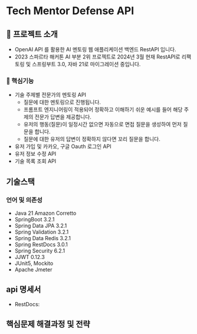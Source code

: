 <!-- 프로젝트 소개 -->

# Tech Mentor Defense API

## :star2: 프로젝트 소개

- OpenAI API 를 활용한 AI 멘토링 웹 애플리케이션 백엔드 RestAPI 입니다.
- 2023 스파르타 해커톤 AI 부분 2위 프로젝트로 2024년 3월 현재 RestAPI로 리팩토링 및 스프링부트 3.0, 자바 21로 마이그레이션 중입니다.

<!-- 핵심기능 -->

### :dart: 핵심기능

- 기술 주제별 전문가의 멘토링 API
    - 질문에 대한 멘토링으로 진행됩니다.
    - 프롬프트 엔지니어링이 적용되어 정확하고 이해하기 쉬운 예시를 들어 해당 주제의 전문가 답변을 제공합니다.
    - 유저의 행동(질문)이 일정시간 없으면 자동으로 면접 질문을 생성하여 먼저 질문을 합니다.
    - 질문에 대한 유저의 답변이 정확하지 않다면 꼬리 질문을 합니다.
- 유저 가입 및 카카오, 구글 Oauth 로그인 API
- 유저 정보 수정 API
- 기술 목록 조회 API

## 기술스택

### 언어 및 의존성

- Java 21 Amazon Corretto
- SpringBoot 3.2.1
- Spring Data JPA 3.2.1
- Spring Validation 3.2.1
- Spring Data Redis 3.2.1
- Spring RestDocs 3.0.1
- Spring Security 6.2.1
- JJWT 0.12.3
- JUnit5, Mockito
- Apache Jmeter

## api 명세서

- RestDocs:

## 핵심문제 해결과정 및 전략